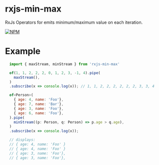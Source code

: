 # rxjs-min-max

RxJs Operators for emits minimum/maximum value on each iteration.

[![NPM](https://nodei.co/npm/rxjs-min-max.png?downloads=true&downloadRank=true&stars=true)](https://nodei.co/npm/rxjs-min-max/)

# Example

  ```javascript
    import { maxStream, minStream } from 'rxjs-min-max'

    of(1, 1, 2, 2, 2, 0, 1, 2, 3, -1, 4).pipe(
      maxStream(),
    )
    .subscribe(x => console.log(x)); // 1, 1, 2, 2, 2, 2, 2, 2, 3, 3, 4

    of<Person>(
      { age: 4, name: 'Foo'},
      { age: 7, name: 'Bar'},
      { age: 3, name: 'Foo'},
      { age: 6, name: 'Foo'},
    ).pipe(
      minStream((p: Person, q: Person) => p.age > q.age),
    )
    .subscribe(x => console.log(x));
 
    // displays:
    // { age: 4, name: 'Foo' }
    // { age: 4, name: 'Foo' }
    // { age: 3, name: 'Foo'},
    // { age: 3, name: 'Foo'},
 
  ```